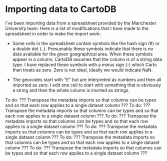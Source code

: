 # Importing data to CartoDB

I've been importing data from a spreadsheet provided by the Manchester University team. Here is a list of modifications that I have made to the spreadsheet in order to make the import work:

* Some cells in the spreadsheet contain symbols like the hash sign (#) or a double dot (..). Presumably these symbols indicate that there is no data available for the given goegraphical area. When these symbols appear in a column, CartoDB assumes that the column is of a string data type. I have replaced these symbols with a minus sign (-) which Carto then treats as zero. Zero is not ideal, ideally we would indicate NaN.

* The geocodes start with "E" but are interpreted as numbers and then all imported as zero. I edit one cell to start with something that is obviously a string and then the whole column is imorted as strings.



To do: ??? Transpose the metadata imports so that columns can be types and so that each row applies to a single dataset column ???
To do: ??? Transpose the metadata imports so that columns can be types and so that each row applies to a single dataset column ???
To do: ??? Transpose the metadata imports so that columns can be types and so that each row applies to a single dataset column ???
To do: ??? Transpose the metadata imports so that columns can be types and so that each row applies to a single dataset column ???
To do: ??? Transpose the metadata imports so that columns can be types and so that each row applies to a single dataset column ???
To do: ??? Transpose the metadata imports so that columns can be types and so that each row applies to a single dataset column ???

